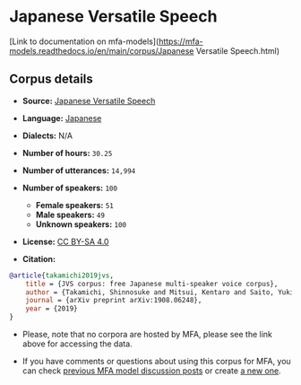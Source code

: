 
# Japanese Versatile Speech

[Link to documentation on mfa-models](https://mfa-models.readthedocs.io/en/main/corpus/Japanese Versatile Speech.html)

## Corpus details

- **Source:** [Japanese Versatile Speech](https://sites.google.com/site/shinnosuketakamichi/research-topics/jvs_corpus)
- **Language:** [Japanese](https://en.wikipedia.org/wiki/Japanese_language)
- **Dialects:** N/A
- **Number of hours:** `30.25`
- **Number of utterances:** `14,994`
- **Number of speakers:** `100`
  - **Female speakers:** `51`
  - **Male speakers:** `49`
  - **Unknown speakers:** `100`
- **License:** [CC BY-SA 4.0](https://creativecommons.org/licenses/by-sa/4.0/)

- **Citation:**
```bibtex
@article{takamichi2019jvs,
	title = {JVS corpus: free Japanese multi-speaker voice corpus},
	author = {Takamichi, Shinnosuke and Mitsui, Kentaro and Saito, Yuki and Koriyama, Tomoki and Tanji, Naoko and Saruwatari, Hiroshi},
	journal = {arXiv preprint arXiv:1908.06248},
	year = {2019}
}
```

- Please, note that no corpora are hosted by MFA, please see the link above for accessing the data.

- If you have comments or questions about using this corpus for MFA, you can check [previous MFA model discussion posts](https://github.com/MontrealCorpusTools/mfa-models/discussions?discussions_q=Japanese+Versatile+Speech) or create [a new one](https://github.com/MontrealCorpusTools/mfa-models/discussions/new).
